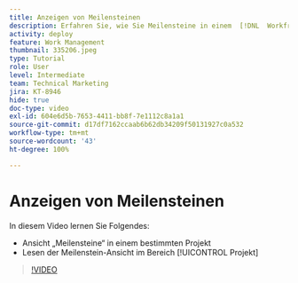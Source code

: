 ```yaml
---
title: Anzeigen von Meilensteinen
description: Erfahren Sie, wie Sie Meilensteine in einem  [!DNL  Workfront] -Projekt anzeigen und die Ansicht „Meilensteine“ im Bereich [!UICONTROL Projekt] verwenden können.
activity: deploy
feature: Work Management
thumbnail: 335206.jpeg
type: Tutorial
role: User
level: Intermediate
team: Technical Marketing
jira: KT-8946
hide: true
doc-type: video
exl-id: 604e6d5b-7653-4411-bb8f-7e1112c8a1a1
source-git-commit: d17df7162ccaab6b62db34209f50131927c0a532
workflow-type: tm+mt
source-wordcount: '43'
ht-degree: 100%

---
```


# Anzeigen von Meilensteinen

In diesem Video lernen Sie Folgendes:

* Ansicht „Meilensteine“ in einem bestimmten Projekt
* Lesen der Meilenstein-Ansicht im Bereich [!UICONTROL Projekt]

>[!VIDEO](https://video.tv.adobe.com/v/335206/?quality=12&learn=on&enablevpops)
